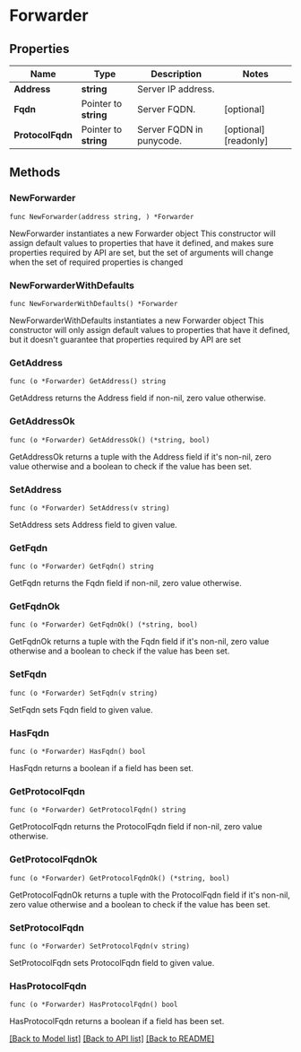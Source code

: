 # Forwarder

## Properties

Name | Type | Description | Notes
------------ | ------------- | ------------- | -------------
**Address** | **string** | Server IP address. | 
**Fqdn** | Pointer to **string** | Server FQDN. | [optional] 
**ProtocolFqdn** | Pointer to **string** | Server FQDN in punycode. | [optional] [readonly] 

## Methods

### NewForwarder

`func NewForwarder(address string, ) *Forwarder`

NewForwarder instantiates a new Forwarder object
This constructor will assign default values to properties that have it defined,
and makes sure properties required by API are set, but the set of arguments
will change when the set of required properties is changed

### NewForwarderWithDefaults

`func NewForwarderWithDefaults() *Forwarder`

NewForwarderWithDefaults instantiates a new Forwarder object
This constructor will only assign default values to properties that have it defined,
but it doesn't guarantee that properties required by API are set

### GetAddress

`func (o *Forwarder) GetAddress() string`

GetAddress returns the Address field if non-nil, zero value otherwise.

### GetAddressOk

`func (o *Forwarder) GetAddressOk() (*string, bool)`

GetAddressOk returns a tuple with the Address field if it's non-nil, zero value otherwise
and a boolean to check if the value has been set.

### SetAddress

`func (o *Forwarder) SetAddress(v string)`

SetAddress sets Address field to given value.


### GetFqdn

`func (o *Forwarder) GetFqdn() string`

GetFqdn returns the Fqdn field if non-nil, zero value otherwise.

### GetFqdnOk

`func (o *Forwarder) GetFqdnOk() (*string, bool)`

GetFqdnOk returns a tuple with the Fqdn field if it's non-nil, zero value otherwise
and a boolean to check if the value has been set.

### SetFqdn

`func (o *Forwarder) SetFqdn(v string)`

SetFqdn sets Fqdn field to given value.

### HasFqdn

`func (o *Forwarder) HasFqdn() bool`

HasFqdn returns a boolean if a field has been set.

### GetProtocolFqdn

`func (o *Forwarder) GetProtocolFqdn() string`

GetProtocolFqdn returns the ProtocolFqdn field if non-nil, zero value otherwise.

### GetProtocolFqdnOk

`func (o *Forwarder) GetProtocolFqdnOk() (*string, bool)`

GetProtocolFqdnOk returns a tuple with the ProtocolFqdn field if it's non-nil, zero value otherwise
and a boolean to check if the value has been set.

### SetProtocolFqdn

`func (o *Forwarder) SetProtocolFqdn(v string)`

SetProtocolFqdn sets ProtocolFqdn field to given value.

### HasProtocolFqdn

`func (o *Forwarder) HasProtocolFqdn() bool`

HasProtocolFqdn returns a boolean if a field has been set.


[[Back to Model list]](../README.md#documentation-for-models) [[Back to API list]](../README.md#documentation-for-api-endpoints) [[Back to README]](../README.md)


